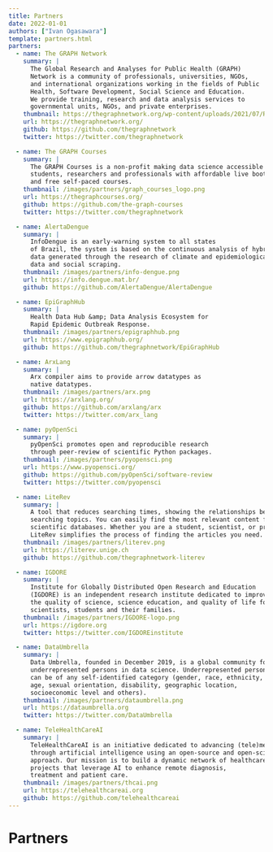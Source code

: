 ```yaml
---
title: Partners
date: 2022-01-01
authors: ["Ivan Ogasawara"]
template: partners.html
partners:
  - name: The GRAPH Network
    summary: |
      The Global Research and Analyses for Public Health (GRAPH)
      Network is a community of professionals, universities, NGOs,
      and international organizations working in the fields of Public
      Health, Software Development, Social Science and Education.
      We provide training, research and data analysis services to
      governmental units, NGOs, and private enterprises.
    thumbnail: https://thegraphnetwork.org/wp-content/uploads/2021/07/Research_GRAPH_logo-2-1-1-2-3-150x150.png
    url: https://thegraphnetwork.org/
    github: https://github.com/thegraphnetwork
    twitter: https://twitter.com/thegraphnetwork

  - name: The GRAPH Courses
    summary: |
      The GRAṔH Courses is a non-profit making data science accessible for
      students, researchers and professionals with affordable live bootcamps
      and free self-paced courses.
    thumbnail: /images/partners/graph_courses_logo.png
    url: https://thegraphcourses.org/
    github: https://github.com/the-graph-courses
    twitter: https://twitter.com/thegraphnetwork

  - name: AlertaDengue
    summary: |
      InfoDengue is an early-warning system to all states
      of Brazil, the system is based on the continuous analysis of hybrid
      data generated through the research of climate and epidemiological
      data and social scraping.
    thumbnail: /images/partners/info-dengue.png
    url: https://info.dengue.mat.br/
    github: https://github.com/AlertaDengue/AlertaDengue

  - name: EpiGraphHub
    summary: |
      Health Data Hub &amp; Data Analysis Ecosystem for
      Rapid Epidemic Outbreak Response.
    thumbnail: /images/partners/epigraphhub.png
    url: https://www.epigraphhub.org/
    github: https://github.com/thegraphnetwork/EpiGraphHub

  - name: ArxLang
    summary: |
      Arx compiler aims to provide arrow datatypes as
      native datatypes.
    thumbnail: /images/partners/arx.png
    url: https://arxlang.org/
    github: https://github.com/arxlang/arx
    twitter: https://twitter.com/arx_lang

  - name: pyOpenSci
    summary: |
      pyOpenSci promotes open and reproducible research
      through peer-review of scientific Python packages.
    thumbnail: /images/partners/pyopensci.png
    url: https://www.pyopensci.org/
    github: https://github.com/pyOpenSci/software-review
    twitter: https://twitter.com/pyopensci

  - name: LiteRev
    summary: |
      A tool that reduces searching times, showing the relationships between
      searching topics. You can easily find the most relevant content from several
      scientific databases. Whether you are a student, scientist, or professional,
      LiteRev simplifies the process of finding the articles you need.
    thumbnail: /images/partners/literev.png
    url: https://literev.unige.ch
    github: https://github.com/thegraphnetwork-literev

  - name: IGDORE
    summary: |
      Institute for Globally Distributed Open Research and Education
      (IGDORE) is an independent research institute dedicated to improving
      the quality of science, science education, and quality of life for
      scientists, students and their families.
    thumbnail: /images/partners/IGDORE-logo.png
    url: https://igdore.org
    twitter: https://twitter.com/IGDOREinstitute

  - name: DataUmbrella
    summary: |
      Data Umbrella, founded in December 2019, is a global community for
      underrepresented persons in data science. Underrepresented persons
      can be of any self-identified category (gender, race, ethnicity,
      age, sexual orientation, disability, geographic location,
      socioeconomic level and others).
    thumbnail: /images/partners/dataumbrella.png
    url: https://dataumbrella.org
    twitter: https://twitter.com/DataUmbrella

  - name: TeleHealthCareAI
    summary: |
      TeleHealthCareAI is an initiative dedicated to advancing (tele)medicine
      through artificial intelligence using an open-source and open-science
      approach. Our mission is to build a dynamic network of healthcare
      projects that leverage AI to enhance remote diagnosis,
      treatment and patient care.
    thumbnail: /images/partners/thcai.png
    url: https://telehealthcareai.org
    github: https://github.com/telehealthcareai
---
```


# Partners
